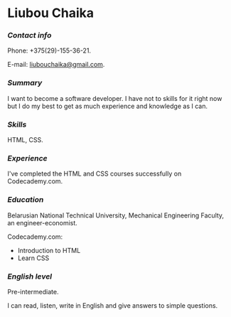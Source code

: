 # **Liubou Chaika**

### *Contact info*
Phone: +375(29)-155-36-21.

E-mail: liubouchaika@gmail.com.

### *Summary*
I want to become a software developer. I have not to skills for it right now but I do my best to get as much experience and knowledge as I can.

### *Skills*
HTML, CSS.

### *Experience*
I've completed the HTML and CSS courses successfully on Codecademy.com.

### *Education*
Belarusian National Technical University, Mechanical Engineering Faculty, an engineer-economist.

Codecademy.com:
- Introduction to HTML
- Learn CSS

### *English level*
Pre-intermediate.
 
I can read, listen, write in English and give answers to simple questions.